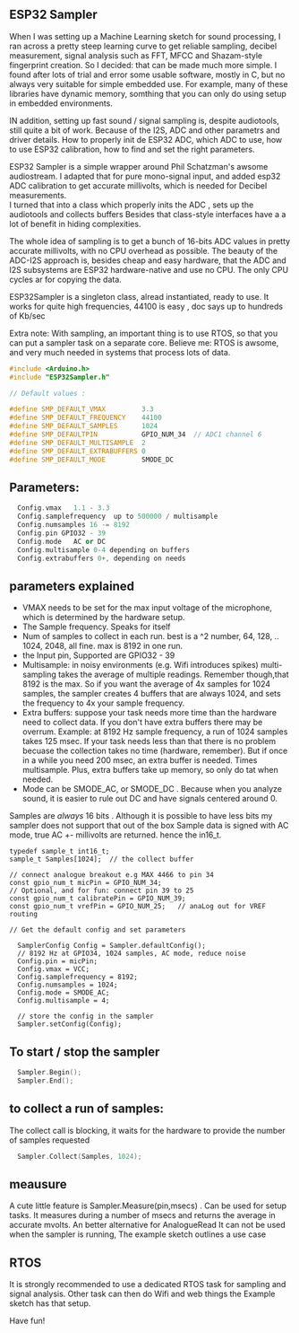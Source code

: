## ESP32 Sampler

When I was setting up a Machine Learning sketch for sound processing, I ran across a pretty steep learning curve to get reliable sampling, 
decibel measurement, signal analysis such as FFT, MFCC and Shazam-style fingerprint creation. So I decided: that can be made much more simple. 
I found after lots of trial and error some usable software, mostly in C, but no always very suitable for simple embedded use. For example, many of these libraries have dynamic memory, somthing that you can only do using setup in embedded environments.

IN addition, setting up fast sound / signal sampling is, despite audiotools, still quite a bit of work. Because of the I2S, ADC and other parametrs and driver details.  How to properly init de ESP32 ADC, which ADC to use, how to use ESP32 calibration, how to find and set
the right parameters.

ESP32 Sampler is a simple wrapper around Phil Schatzman's awsome audiostream. I adapted that for pure mono-signal input,
and added esp32 ADC calibration to get accurate millivolts, which is needed for Decibel measurements.  
I turned that into a class which properly inits the ADC , sets up the audiotools and collects buffers
Besides that class-style interfaces have a a lot of benefit in hiding complexities.
  
The whole idea of sampling is to get a bunch of 16-bits ADC values in pretty accurate millivolts, with no CPU overhead as possible. 
The beauty of the ADC-I2S approach is, besides cheap and easy hardware, that the ADC and I2S subsystems are ESP32 hardware-native and use no CPU. The only CPU cycles ar for copying the data.

ESP32Sampler is a singleton class, alread instantiated, ready to use.
It works for quite high frequencies, 44100 is easy , doc says up to hundreds of Kb/sec 

Extra note:  With sampling, an important thing is to use RTOS, so that you can  put a sampler task on a separate core. 
Believe me: RTOS is awsome, and very much needed in systems that process lots of data. 

```c++
#include <Arduino.h>
#include "ESP32Sampler.h"

// Default values :

#define SMP_DEFAULT_VMAX         3.3           
#define SMP_DEFAULT_FREQUENCY    44100
#define SMP_DEFAULT_SAMPLES      1024
#define SMP_DEFAULTPIN           GPIO_NUM_34  // ADC1 channel 6
#define SMP_DEFAULT_MULTISAMPLE  2
#define SMP_DEFAULT_EXTRABUFFERS 0
#define SMP_DEFAULT_MODE         SMODE_DC
```
## Parameters:

```c++
  Config.vmax   1.1 - 3.3
  Config.samplefrequency  up to 500000 / multisample 
  Config.numsamples 16 -= 8192
  Config.pin GPIO32 - 39
  Config.mode   AC or DC
  Config.multisample 0-4 depending on buffers
  Config.extrabuffers 0+, depending on needs
```
## parameters explained

- VMAX needs to be set for the max input voltage of the microphone, which is determined by the hardware setup.
- The Sample frequency. Speaks for itself
- Num of samples to collect in each run. best is a ^2 number, 64, 128, .. 1024, 2048, all fine.  max is 8192 in one run.
- the Input pin, Supported are GPIO32 - 39  
- Multisample:  in noisy environments (e.g.  Wifi introduces spikes) multi-sampling takes the average of multiple readings. Remember though,that 8192 is the max. So if you want the average of 4x samples for 1024 samples, the sampler creates 4 buffers that are always 1024, and sets the frequency to 4x your sample frequency.
 - Extra buffers:  suppose your task needs more time than the hardware need to collect data. If you don't have extra buffers there may be overrum. Example:  at 8192 Hz sample frequency, a run of 1024 samples takes 125 msec. If your task needs less than that there is no problem becuase the collection takes no time (hardware, remember). But if once in a while you need 200 msec, an extra buffer is needed. Times multisample. Plus, extra buffers take up memory, so only do tat when needed.  
 - Mode can be SMODE_AC, or SMODE_DC . Because when you analyze sound, it is easier to rule out DC and have signals centered around 0. 

Samples are *always* 16 bits . Although it is possible to have less bits my sampler does not support that out of the box
Sample data is signed with AC mode,  true AC +- millivolts are returned. hence the in16_t.

```ç++
typedef sample_t int16_t;
sample_t Samples[1024];  // the collect buffer

// connect analogue breakout e.g MAX 4466 to pin 34
const gpio_num_t micPin = GPIO_NUM_34;
// Optional, and for fun: connect pin 39 to 25
const gpio_num_t calibratePin = GPIO_NUM_39; 
const gpio_num_t vrefPin = GPIO_NUM_25;   // anaLog out for VREF routing

// Get the default config and set parameters

  SamplerConfig Config = Sampler.defaultConfig();
  // 8192 Hz at GPIO34, 1024 samples, AC mode, reduce noise  
  Config.pin = micPin;
  Config.vmax = VCC;
  Config.samplefrequency = 8192;
  Config.numsamples = 1024;
  Config.mode = SMODE_AC;
  Config.multisample = 4;

  // store the config in the sampler
  Sampler.setConfig(Config);
```
## To start / stop the sampler
```c++
  Sampler.Begin();
  Sampler.End();
```
## to collect a run of samples:

The collect call is blocking, it waits for the hardware to provide the number of samples requested

```c++
  Sampler.Collect(Samples, 1024);
```
## meausure

A cute little feature is Sampler.Measure(pin,msecs) . Can be used for setup tasks. 
It measures during a number of msecs and returns the average in accurate mvolts. An better alternative for AnalogueRead
It can not be used when the sampler is running, 
The example sketch outlines a use case

## RTOS

It is strongly recommended to use a dedicated RTOS task for sampling and signal analysis. Other task can then do Wifi and web things
the Example sketch has that setup.

Have fun!
